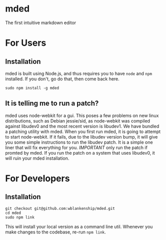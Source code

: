 mded
===

The first intuitive markdown editor

# For Users

## Installation

mded is built using Node.js, and thus requires you to have `node` and `npm` installed. If you don't, go do that, then come back here.

```
sudo npm install -g mded
```

## It is telling me to run a patch?

mded uses node-webkit for a gui. This poses a few problems on new linux distributions, such as Debian jessie/sid, as node-webkit was compiled against libudev0 and the most recent version is libudev1. We have bundled a patching utility with mded. When you first run mded, it is going to attempt to start node-webkit. If it fails, due to the libudev version bump, it will give you some simple instructions to run the libudev patch. It is a simple one liner that will fix everything for you. *IMPORTANT* only run the patch if promted by mded. If you run the patch on a system that uses libudev0, it will ruin your mded installation.

# For Developers

## Installation

```
git checkout git@github.com:wblankenship/mded.git
cd mded
sudo npm link
```

This will install your local version as a command line util. Whenever you make changes to the codebase, re-run `npm link`.
